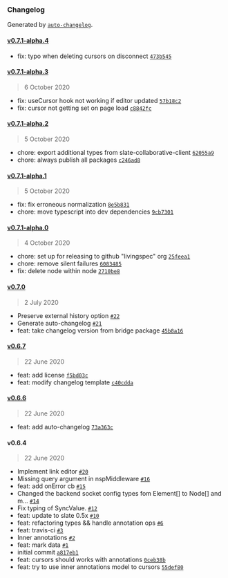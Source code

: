 ### Changelog

Generated by [`auto-changelog`](https://github.com/CookPete/auto-changelog).

#### [v0.7.1-alpha.4](https://github.com/livingspec/slate-collaborative/compare/v0.7.1-alpha.3...v0.7.1-alpha.4)

- fix: typo when deleting cursors on disconnect [`473b545`](https://github.com/livingspec/slate-collaborative/commit/473b54583c15781cf6d517f0d9b387b7c8ddbe20)

#### [v0.7.1-alpha.3](https://github.com/livingspec/slate-collaborative/compare/v0.7.1-alpha.2...v0.7.1-alpha.3)

> 6 October 2020

- fix: useCursor hook not working if editor updated [`57b18c2`](https://github.com/livingspec/slate-collaborative/commit/57b18c24d5c639191e12152487e10d783d50c3b4)
- fix: cursor not getting set on page load [`c8842fc`](https://github.com/livingspec/slate-collaborative/commit/c8842fcc685bc50805c96e2d9a810e37f267de79)

#### [v0.7.1-alpha.2](https://github.com/livingspec/slate-collaborative/compare/v0.7.1-alpha.1...v0.7.1-alpha.2)

> 5 October 2020

- chore: export additional types from slate-collaborative-client [`62055a9`](https://github.com/livingspec/slate-collaborative/commit/62055a9d5e81404fb8063e80a27d587344f49b02)
- chore: always publish all packages [`c246ad8`](https://github.com/livingspec/slate-collaborative/commit/c246ad84af0cabc08c015dfe52c1bffbb2ccb10c)

#### [v0.7.1-alpha.1](https://github.com/livingspec/slate-collaborative/compare/v0.7.1-alpha.0...v0.7.1-alpha.1)

> 5 October 2020

- fix: fix erroneous normalization [`8e5b831`](https://github.com/livingspec/slate-collaborative/commit/8e5b83120f62e462ec34923f60e913099a5b3797)
- chore: move typescript into dev dependencies [`9cb7301`](https://github.com/livingspec/slate-collaborative/commit/9cb7301a39c8d2480eb51bcfa5396e7a78fa4e2a)

#### [v0.7.1-alpha.0](https://github.com/livingspec/slate-collaborative/compare/v0.7.0...v0.7.1-alpha.0)

> 4 October 2020

- chore: set up for releasing to github "livingspec" org [`25feea1`](https://github.com/livingspec/slate-collaborative/commit/25feea1e0b66b52f7d66f07aedad877544df8c41)
- chore: remove silent failures [`6083485`](https://github.com/livingspec/slate-collaborative/commit/6083485c3d27df4ab253924a3a77aea73e950fc9)
- fix: delete node within node [`2710be8`](https://github.com/livingspec/slate-collaborative/commit/2710be8a31c5284d115f2171d52728c776f003d7)

#### [v0.7.0](https://github.com/livingspec/slate-collaborative/compare/v0.6.7...v0.7.0)

> 2 July 2020

- Preserve external history option [`#22`](https://github.com/livingspec/slate-collaborative/pull/22)
- Generate auto-changelog [`#21`](https://github.com/livingspec/slate-collaborative/pull/21)
- feat: take changelog version from bridge package [`45b8a16`](https://github.com/livingspec/slate-collaborative/commit/45b8a16ef57e582a617c7f6284de697a90e16030)

#### [v0.6.7](https://github.com/livingspec/slate-collaborative/compare/v0.6.6...v0.6.7)

> 22 June 2020

- feat: add license [`f5bd03c`](https://github.com/livingspec/slate-collaborative/commit/f5bd03cf27a1c620c69e6823b433963aea84610e)
- feat: modify changelog template [`c40cdda`](https://github.com/livingspec/slate-collaborative/commit/c40cdda45d478b733f195058ef7b239bbb476aeb)

#### [v0.6.6](https://github.com/livingspec/slate-collaborative/compare/v0.6.4...v0.6.6)

> 22 June 2020

- feat: add auto-changelog [`73a363c`](https://github.com/livingspec/slate-collaborative/commit/73a363c8b3c0839046c255774580143eee6e1ee8)

#### v0.6.4

> 22 June 2020

- Implement link editor [`#20`](https://github.com/livingspec/slate-collaborative/pull/20)
- Missing query argument in nspMiddleware [`#16`](https://github.com/livingspec/slate-collaborative/pull/16)
- feat: add onError cb [`#15`](https://github.com/livingspec/slate-collaborative/pull/15)
- Changed the backend socket config types fom Element[] to Node[] and m… [`#14`](https://github.com/livingspec/slate-collaborative/pull/14)
- Fix typing of SyncValue. [`#12`](https://github.com/livingspec/slate-collaborative/pull/12)
- feat: update to slate 0.5x [`#10`](https://github.com/livingspec/slate-collaborative/pull/10)
- feat: refactoring types && handle annotation ops [`#6`](https://github.com/livingspec/slate-collaborative/pull/6)
- feat: travis-ci [`#3`](https://github.com/livingspec/slate-collaborative/pull/3)
- Inner annotations [`#2`](https://github.com/livingspec/slate-collaborative/pull/2)
- feat: mark data [`#1`](https://github.com/livingspec/slate-collaborative/pull/1)
- initial commit [`a817eb1`](https://github.com/livingspec/slate-collaborative/commit/a817eb1cebf296495099e67a7939e7a09f0e5b48)
- feat: cursors should works with annotations [`0ceb38b`](https://github.com/livingspec/slate-collaborative/commit/0ceb38bbfd26d90e2b712ea450badbdb8b5c7b52)
- feat: try to use inner annotations model to cursors [`55def80`](https://github.com/livingspec/slate-collaborative/commit/55def80703584964234b6fe8c5a73a3c2f05352f)
